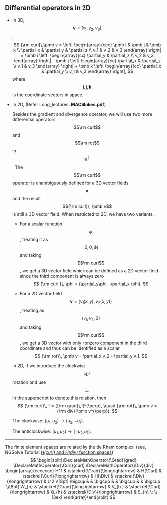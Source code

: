 ## Differential operators in 2D

- In 3D, $$\pmb v = (v_1,v_2, v_3)$$, 
  $$
  {\rm curl}\,\pmb v = \left| \begin{array}{ccc}
  \pmb i & \pmb j & \pmb k \\
  \partial_x & \partial_y & \partial_z \\ 
   v_1 & v_2 & v_3
  \end{array} \right| = \pmb i \left| \begin{array}{cc}
  \partial_y & \partial_z \\ 
   v_2 & v_3
  \end{array} \right| - \pmb j \left| \begin{array}{cc}
  \partial_x & \partial_z \\ 
   v_1 & v_3
  \end{array} \right| + \pmb k \left| \begin{array}{cc}
  \partial_x & \partial_y \\ 
   v_1 & v_2
  \end{array} \right|,
  $$
  where $$\pmb i, \pmb j, \pmb k$$ is the coordinate vectors in space.

  

- In 2D, (Refer Long_lectures: **MACStokes.pdf**)

  Besides the gradient and divergence operator, we will use two more differential operators $$\rm curl$$ and $$\rm rot$$ in $$\mathbb R^2$$. The $$\rm curl$$ operator is unambiguously defined for a 3D vector fields $$\pmb v$$ and the result $${\rm curl}\, \pmb v$$ is still a 3D vector field. When restricted to 2D, we have two variants. 

  - For a scalar function $$\phi$$, treating it as $$(0,0,\phi)$$ and taking $$\rm curl$$, we get a 3D vector field which can be defined as a 2D vector field since the third component is always zero
    $$
    {\rm curl }\, \phi = (\partial_y\phi, -\partial_x \phi).
    $$

  - For a 2D vector field $$\pmb v = (v_1(x,y),v_2(x,y))$$, treating as $$(v_1,v_2,0)$$ and taking $$\rm curl$$, we get a 3D vector with only nonzero component in the third coordinate and thus can be identified as a scalar
    $$
    {\rm rot}\, \pmb v = \partial_x v_2 - \partial_y v_1.
    $$

  In 2D, if we introduce the clockwise $$90^\circ$$ rotation and use $$\perp$$ in the superscript to denote this rotation, then
  $$
  {\rm curl}\, f = ({\rm grad}\,f)^{\perp}, \quad {\rm rot}\, \pmb v = {\rm div}(\pmb v^{\perp}).
  $$
  
  The clockwise: $(u_1,u_2)\rightarrow (u_2, -u_1)$. 
  
  The anticlockwise: $(u_1,u_2)\rightarrow (-u_2, u_1)$. 

---

The finite element spaces are related by the de Rham complex: (see, NGSolve Tutorial [*H(curl)* and *H(div)* function spaces](https://ngsolve.org/docu/latest/i-tutorials/unit-2.3-hcurlhdiv/hcurlhdiv.html)) 
$$
\begin{split}\DeclareMathOperator{\Grad}{grad}
\DeclareMathOperator{\Curl}{curl}
\DeclareMathOperator{\Div}{div}
\begin{array}{ccccccc}
H^1      &  \stackrel{\Grad}{\longrightarrow}          &
H(\Curl) &  \stackrel{\Curl}{\longrightarrow}   &
H(\Div)  &  \stackrel{\Div}{\longrightarrow}    &
L^2                                                                                    \\[8pt]
\bigcup  &                  &
\bigcup  &                  &
\bigcup  &                  &
\bigcup                              \\[8pt]
 W_{h}                   &
\stackrel{\Grad}{\longrightarrow}          &
 V_{h }       &
 \stackrel{\Curl}{\longrightarrow}   &
 Q_{h}          &
\stackrel{\Div}{\longrightarrow}    &
S_{h}  \:
 \\[3ex]
\end{array}\end{split}
$$

